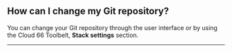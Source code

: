 <!-- usedin: [ _general/Introduction/faq.md] -->


## How can I change my Git repository?

You can change your Git repository through the user interface or by using the Cloud 66 Toolbelt, **Stack settings** section.

* * *

